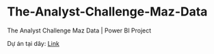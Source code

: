 # The-Analyst-Challenge-Maz-Data
The Analyst Challenge Maz Data | Power BI Project

Dự án tại dây: [Link](https://app.powerbi.com/viewr=eyJrIjoiYjRiMmMwMTItYjQ5MS00YjVjLTk3MzctZTNkMDEyODE0NjFjIiwidCI6IjlkMWExNTM0LTczZWYtNDQyYi05YTlkLWM5YjFmMGZiZTJkZiIsImMiOjEwfQ%3D%3D)

